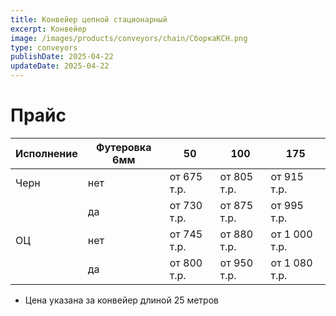 ```yaml
---
title: Конвейер цепной стационарный
excerpt: Конвейер
image: /images/products/conveyors/chain/СборкаКСН.png
type: conveyors
publishDate: 2025-04-22
updateDate: 2025-04-22
---
```


# Прайс

| Исполнение | Футеровка 6мм | 50          | 100         | 175           |
| ---------- | ------------- | ----------- | ----------- | ------------- |
| Черн       | нет           | от 675 т.р. | от 805 т.р. | от 915 т.р.   |
|            | да            | от 730 т.р. | от 875 т.р. | от 995 т.р.   |
| ОЦ         | нет           | от 745 т.р. | от 880 т.р. | от 1 000 т.р. |
|            | да            | от 800 т.р. | от 950 т.р. | от 1 080 т.р. |

- Цена указана за конвейер длиной 25 метров
